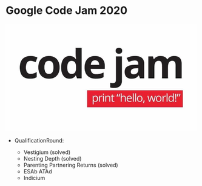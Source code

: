 # Google Code Jam 2020

<img src="https://github.com/rafaelfigueredog/CodeJam/blob/master/pictures/codeJam.jpg" width=“20”/>

* QualificationRound:

    - Vestigium (solved)
    - Nesting Depth (solved)
    - Parenting Partnering Returns (solved)
    - ESAb ATAd
    - Indicium

